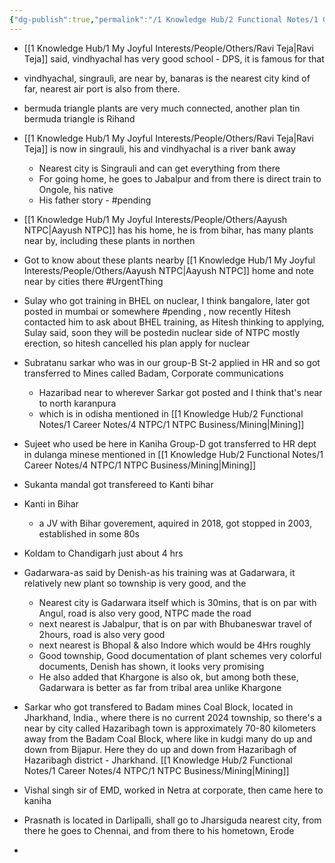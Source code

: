 ```yaml
---
{"dg-publish":true,"permalink":"/1 Knowledge Hub/2 Functional Notes/1 Career Notes/4 NTPC/NTPC Locations/Locations-6/","noteIcon":""}
---
```


- [[1 Knowledge Hub/1 My Joyful Interests/People/Others/Ravi Teja\|Ravi Teja]] said, vindhyachal has very good school - DPS, it is famous for that
- vindhyachal, singrauli, are near by, banaras is the nearest city kind of far, nearest air port is also from there.
- bermuda triangle plants are very much connected, another plan tin bermuda triangle is Rihand
- [[1 Knowledge Hub/1 My Joyful Interests/People/Others/Ravi Teja\|Ravi Teja]] is now in singrauli, his and vindhyachal is a river bank away
	- Nearest city is Singrauli and can get everything from there
	- For going home, he goes to Jabalpur and from there is direct train to Ongole, his native
	- His father story - #pending 
- [[1 Knowledge Hub/1 My Joyful Interests/People/Others/Aayush NTPC\|Aayush NTPC]] has his home, he is from bihar, has many plants near by, including these plants in northen
- Got to know about these plants nearby [[1 Knowledge Hub/1 My Joyful Interests/People/Others/Aayush NTPC\|Aayush NTPC]] home and note near by cities there #UrgentThing 
- Sulay who got training in BHEL on nuclear, I think bangalore, later got posted in mumbai or somewhere #pending , now recently Hitesh contacted him to ask about BHEL training, as Hitesh thinking to applying, Sulay said, soon they will be postedin nuclear side of NTPC mostly erection, so hitesh cancelled his plan apply for nuclear
- Subratanu sarkar who was in our group-B St-2 applied in HR and so got transferred to Mines called Badam, Corporate communications
	- Hazaribad near to wherever Sarkar got posted and I think that's near to north karanpura
	- which is in odisha mentioned in [[1 Knowledge Hub/2 Functional Notes/1 Career Notes/4 NTPC/1 NTPC Business/Mining\|Mining]]
- Sujeet who used be here in Kaniha Group-D got transferred to HR dept in dulanga minese mentioned in [[1 Knowledge Hub/2 Functional Notes/1 Career Notes/4 NTPC/1 NTPC Business/Mining\|Mining]]
- Sukanta mandal got transfereed to Kanti bihar
- Kanti in Bihar
	- a JV with Bihar goverement, aquired in 2018, got stopped in 2003, established in some 80s

- Koldam to Chandigarh just about 4 hrs
- Gadarwara-as said by Denish-as his training was at Gadarwara, it relatively new plant so township is very good, and the 
	- Nearest city is Gadarwara itself which is 30mins, that is on par with Angul, road is also very good, NTPC made the road
	- next nearest is Jabalpur, that is on par with Bhubaneswar travel of 2hours, road is also very good
	- next nearest is Bhopal & also Indore which would be 4Hrs roughly
	- Good township, Good documentation of plant schemes very colorful documents, Denish has shown, it looks very promising
	- He also added that Khargone is also ok, but among both these, Gadarwara is better as far from tribal area unlike Khargone
- Sarkar who got transfered to Badam mines Coal Block, located in Jharkhand, India., where there is no current 2024 township, so there's a near by city called Hazaribagh town is approximately 70-80 kilometers away from the Badam Coal Block, where like in kudgi many do up and down from Bijapur. Here they do up and down from Hazaribagh of Hazaribagh district - Jharkhand. [[1 Knowledge Hub/2 Functional Notes/1 Career Notes/4 NTPC/1 NTPC Business/Mining\|Mining]]
- Vishal singh sir of EMD, worked in Netra at corporate, then came here to kaniha
- Prasnath is located in Darlipalli, shall go to Jharsiguda nearest city, from there he goes to Chennai, and from there to his hometown, Erode
- 